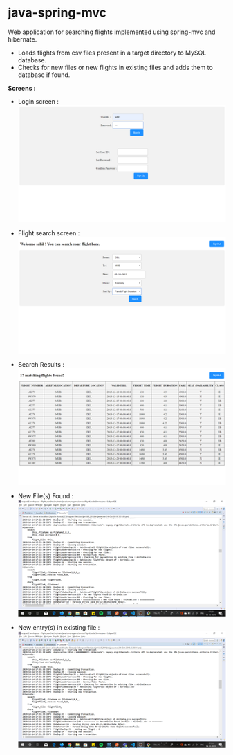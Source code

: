 # java-spring-mvc
Web application for searching flights implemented using spring-mvc and hibernate.
- Loads flights from csv files present in a target directory to MySQL database.
- Checks for new files or new flights in existing files and adds them to database if found.

**Screens :**
- Login screen :
![login](https://raw.githubusercontent.com/mehta55/java-spring-mvc/master/screenshots/login.png)

- Flight search screen :
![flight-search](https://raw.githubusercontent.com/mehta55/java-spring-mvc/master/screenshots/flight_search.png)

- Search Results :
![search-results](https://raw.githubusercontent.com/mehta55/java-spring-mvc/master/screenshots/search_result.png)

- New File(s) Found :
![new-file-found](https://raw.githubusercontent.com/mehta55/java-spring-mvc/master/screenshots/new_file_found.png)

- New entry(s) in existing file :
![new-entry-found](https://raw.githubusercontent.com/mehta55/java-spring-mvc/master/screenshots/new_entry_found.png)
